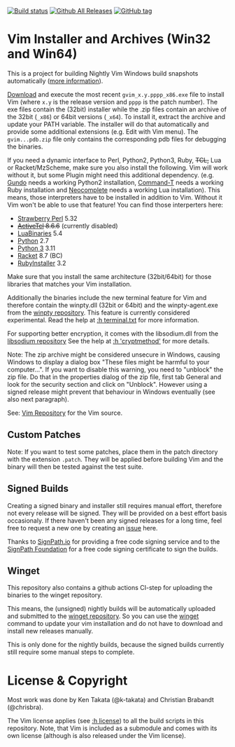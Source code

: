 [![Build status](https://ci.appveyor.com/api/projects/status/0x8kevh62dkdt7mu?svg=true)](https://ci.appveyor.com/project/chrisbra/vim-win32-installer)
[![Github All Releases](https://img.shields.io/github/downloads/vim/vim-win32-installer/total.svg?maxAge=2592000)](https://github.com/vim/vim-win32-installer/releases)
[![GitHub tag](https://img.shields.io/github/tag/vim/vim-win32-installer.svg?maxAge=2592000)](https://github.com/vim/vim-win32-installer)


# Vim Installer and Archives (Win32 and Win64)

This is a project for building Nightly Vim Windows build snapshots
automatically ([more information](https://vim.fandom.com/wiki/Where_to_download_Vim)).

[Download](https://github.com/vim/vim-win32-installer/releases/latest) and execute the
most recent `gvim_x.y.pppp_x86.exe` file to install Vim (where `x.y` is the
release version and `pppp` is the patch number). The exe files contain the
(32bit) installer while the .zip files contain an archive of the 32bit (`_x86`)
or 64bit versions (`_x64`). To install it, extract the archive and update your
PATH variable. The installer will do that automatically and provide some
additional extensions (e.g. Edit with Vim menu).
The `gvim...pdb.zip` file only contains the corresponding pdb files for debugging the binaries.

If you need a dynamic interface to Perl, Python2, Python3, Ruby, <del>TCL,</del> Lua or
Racket/MzScheme, make sure you also install the following. Vim will work
without it, but some Plugin might need this additional dependency. (e.g.
[Gundo](https://github.com/sjl/gundo.vim) needs a working Python2 installation,
[Command-T](https://github.com/wincent/command-t) needs a working Ruby
installation and [Neocomplete](https://github.com/Shougo/neocomplete.vim) needs
a working Lua installation). This means, those interpreters have to be
installed in addition to Vim. Without it Vim won't be able to use that feature!
You can find those interperters here:

* [Strawberry Perl](http://strawberryperl.com/) 5.32
* <del>[ActiveTcl](http://www.activestate.com/activetcl/downloads) 8.6.6</del> (currently disabled)
* [LuaBinaries](http://luabinaries.sourceforge.net/download.html) 5.4
* [Python](https://www.python.org/downloads/) 2.7
* [Python 3](https://www.python.org/downloads/) 3.11
* [Racket](https://download.racket-lang.org/) 8.7 (BC)
* [RubyInstaller](http://rubyinstaller.org/downloads/) 3.2

Make sure that you install the same architecture (32bit/64bit) for those
libraries that matches your Vim installation.

Additionally the binaries include the new terminal feature for Vim and
therefore contain the winpty.dll (32bit or 64bit) and the winpty-agent.exe from
the [winpty repository](https://github.com/rprichard/winpty). This feature is
currently considered experimental. Read the help at [:h
terminal.txt](http://vimhelp.appspot.com/terminal.txt.html) for more
information.

For supporting better encryption, it comes with the libsodium.dll from the
[libsodium repository](https://github.com/jedisct1/libsodium/releases/1.0.18-RELEASE)
See the help at [:h 'cryptmethod'](https://vimhelp.org/options.txt.html#%27cryptmethod%27)
for more details.

Note: The zip archive might be considered unsecure in Windows, causing Windows
to display a dialog box "These files might be harmful to your computer...". If
you want to disable this warning, you need to "unblock" the zip file. Do that
in the properties dialog of the zip file, first tab General and look for the
security section and click on "Unblock". However using a signed release might
prevent that behaviour in Windows eventually (see also next paragraph).

See: [Vim Repository](https://github.com/vim/vim) for the Vim source.

## Custom Patches
Note: If you want to test some patches, place them in the patch directory with
the extension `.patch`. They will be applied before building Vim and the binary
will then be tested against the test suite.

## Signed Builds
Creating a signed binary and installer still requires manual effort, therefore
not every release will be signed. They will be provided on a best effort basis
occasionaly. If there haven't been any signed
releases for a long time, feel free to request a new one by creating an
[issue](https://github.com/vim/vim-win32-installer/issues) here.

Thanks to [SignPath.io](https://signpath.io?utm_source=foundation&utm_medium=github&utm_campaign=vim) for providing a free code signing service and to the [SignPath Foundation](https://signpath.org?utm_source=foundation&utm_medium=github&utm_campaign=vim) for a free code signing certificate to sign the builds.

## Winget 
This repository also contains a github actions CI-step for uploading the
binaries to the winget repository.

This means, the (unsigned) nightly builds will be automatically uploaded and
submitted to the [winget repository](https://github.com/microsoft/winget-pkgs/).
So you can use the
[winget](https://docs.microsoft.com/en-us/windows/package-manager/winget/)
command to update your vim installation and do not have to download and
install new releases manually.

This is only done for the nightly builds, because the signed builds currently
still require some manual steps to complete.

# License & Copyright

Most work was done by Ken Takata (@k-takata) and Christian Brabandt (@chrisbra).

The Vim license applies (see [:h
license](http://vimhelp.appspot.com/uganda.txt.html#license)) to all the build
scripts in this repository. Note, that Vim is included as a submodule and comes
with its own license (although is also released under the Vim license).
